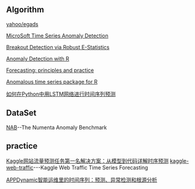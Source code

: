 ## Algorithm
[yahoo/egads](https://github.com/yahoo/egads)

[MicroSoft Time Series Anomaly Detection](https://msdn.microsoft.com/en-us/library/azure/mt789979.aspx)

[Breakout Detection via Robust E-Statistics](https://github.com/twitter/BreakoutDetection)

[Anomaly Detection with R](https://github.com/twitter/AnomalyDetection)

[Forecasting: principles and practice](https://www.otexts.org/fpp/7)

[Anomalous time series package for R](https://github.com/robjhyndman/anomalous)

[如何在Python中用LSTM网络进行时间序列预测](http://blog.csdn.net/wemedia/details.html?id=42026)
## DataSet

[NAB](https://github.com/numenta/NAB)--The Numenta Anomaly Benchmark

## practice
[Kaggle网站流量预测任务第一名解决方案：从模型到代码详解时序预测](https://mp.weixin.qq.com/s?__biz=MzA3MzI4MjgzMw==&mid=2650734276&idx=2&sn=5ac3f59ced7f27b442e630c66a30ea8e)
[kaggle-web-traffic](https://github.com/Arturus/kaggle-web-traffic)---Kaggle Web Traffic Time Series Forecasting

[APPDynamic智能运维里的时间序列：预测、异常检测和根源分析](http://www.infoq.com/cn/presentations/time-series-in-intelligent-operation-and-maintenanc?utm_source=infoq&utm_medium=videos_homepage&utm_campaign=videos_row1)
